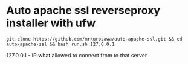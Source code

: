 # Auto apache ssl reverseproxy installer with ufw

```
git clone https://github.com/mrkurosawa/auto-apache-ssl.git && cd auto-apache-ssl && bash run.sh 127.0.0.1
```

127.0.0.1 - IP what allowed to connect from to that server

